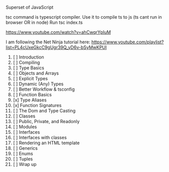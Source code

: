 Superset of JavaScript

tsc command is typescript compiler. Use it to compile ts to js (ts cant run in browser OR in node)
Run tsc index.ts 

https://www.youtube.com/watch?v=ahCwqrYpIuM

I am following the Net Ninja tutorial here: https://www.youtube.com/playlist?list=PL4cUxeGkcC9gUgr39Q_yD6v-bSyMwKPUI


1. [ ] Introduction
2. [ ] Compiling
3. [ ] Type Basics
4. [ ] Objects and Arrays
5. [ ] Explicit Types
6. [ ] Dynamic (Any) Types
7. [ ] Better Workflow & tsconfig
8. [ ] Function Basics
9. [x] Type Aliases
10. [x] Function Signatures
11. [ ] The Dom and Type Casting
12. [ ] Classes
13. [ ] Public, Private, and Readonly  
14. [ ] Modules
15. [ ] Interfaces
16. [ ] Interfaces with classes
17. [ ] Rendering an HTML template
18. [ ] Generics
19. [ ] Enums
20. [ ] Tuples
21. [ ] Wrap up